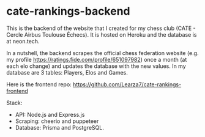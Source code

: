 # cate-rankings-backend

This is the backend of the website that I created for my chess club (CATE - Cercle Airbus Toulouse Échecs).
It is hosted on Heroku and the database is at neon.tech.

In a nutshell, the backend scrapes the official chess federation website (e.g. my profile https://ratings.fide.com/profile/651097982) once a month (at each elo change) and updates the database with the new values.
In my database are 3 tables:
Players, Elos and Games.


Here is the frontend repo: https://github.com/Learza7/cate-rankings-frontend

Stack:
- API: Node.js and Express.js
- Scraping: cheerio and puppeteer
- Database: Prisma and PostgreSQL.
